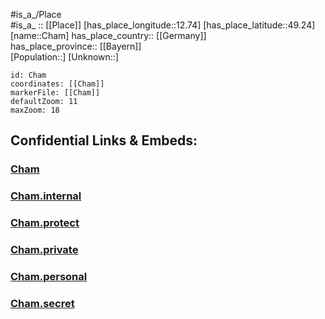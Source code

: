 ﻿---
location: [49.24,12.74] 
mapzoom: [7,12] 
mapmarker: city 
type: City
tags:
- geo/City


SpocWebEntityId: 29541
isDeleted: false
confidential: public

---
#is_a_/Place  
#is_a_ :: [[Place]] 
[has_place_longitude::12.74] 
[has_place_latitude::49.24] 
[name::Cham] 
has_place_country:: [[Germany]]  
has_place_province:: [[Bayern]]  
[Population::] 
[Unknown::] 


```leaflet
id: Cham
coordinates: [[Cham]] 
markerFile: [[Cham]] 
defaultZoom: 11 
maxZoom: 18
```


## Confidential Links & Embeds: 

### [Cham](/_public/Earth/Continent/Europe/Europe~Central/Germany/Germany~West/Bayern/counties~Bayern/Cham/cities~Cham/Cham-city/City/Cham.md) 

### [Cham.internal](/_internal/Earth/Continent/Europe/Europe~Central/Germany/Germany~West/Bayern/counties~Bayern/Cham/cities~Cham/Cham-city/City/Cham.internal.md) 

### [Cham.protect](/_protect/Earth/Continent/Europe/Europe~Central/Germany/Germany~West/Bayern/counties~Bayern/Cham/cities~Cham/Cham-city/City/Cham.protect.md) 

### [Cham.private](/_private/Earth/Continent/Europe/Europe~Central/Germany/Germany~West/Bayern/counties~Bayern/Cham/cities~Cham/Cham-city/City/Cham.private.md) 

### [Cham.personal](/_personal/Earth/Continent/Europe/Europe~Central/Germany/Germany~West/Bayern/counties~Bayern/Cham/cities~Cham/Cham-city/City/Cham.personal.md) 

### [Cham.secret](/_secret/Earth/Continent/Europe/Europe~Central/Germany/Germany~West/Bayern/counties~Bayern/Cham/cities~Cham/Cham-city/City/Cham.secret.md) 
